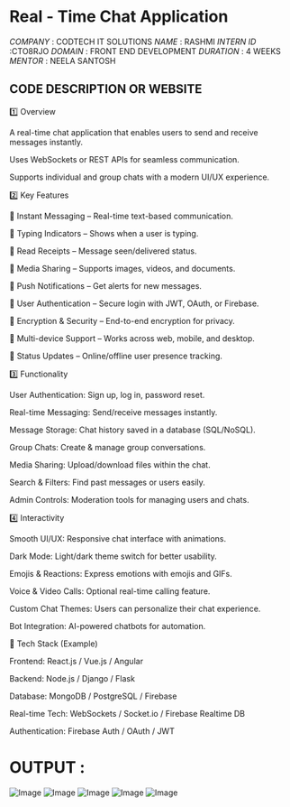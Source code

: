# Real - Time Chat Application
*COMPANY* : CODTECH IT SOLUTIONS 
*NAME* : RASHMI
*INTERN ID* :CTO8RJO
*DOMAIN* : FRONT END DEVELOPMENT
*DURATION* : 4 WEEKS
*MENTOR* : NEELA SANTOSH

## CODE DESCRIPTION OR WEBSITE

1️⃣ Overview

A real-time chat application that enables users to send and receive messages instantly.

Uses WebSockets or REST APIs for seamless communication.

Supports individual and group chats with a modern UI/UX experience.


2️⃣ Key Features

🔹 Instant Messaging – Real-time text-based communication.

🔹 Typing Indicators – Shows when a user is typing.

🔹 Read Receipts – Message seen/delivered status.

🔹 Media Sharing – Supports images, videos, and documents.

🔹 Push Notifications – Get alerts for new messages.

🔹 User Authentication – Secure login with JWT, OAuth, or Firebase.

🔹 Encryption & Security – End-to-end encryption for privacy.

🔹 Multi-device Support – Works across web, mobile, and desktop.

🔹 Status Updates – Online/offline user presence tracking.


3️⃣ Functionality

User Authentication: Sign up, log in, password reset.

Real-time Messaging: Send/receive messages instantly.

Message Storage: Chat history saved in a database (SQL/NoSQL).

Group Chats: Create & manage group conversations.

Media Sharing: Upload/download files within the chat.

Search & Filters: Find past messages or users easily.

Admin Controls: Moderation tools for managing users and chats.


4️⃣ Interactivity

Smooth UI/UX: Responsive chat interface with animations.

Dark Mode: Light/dark theme switch for better usability.

Emojis & Reactions: Express emotions with emojis and GIFs.

Voice & Video Calls: Optional real-time calling feature.

Custom Chat Themes: Users can personalize their chat experience.

Bot Integration: AI-powered chatbots for automation.


🚀 Tech Stack (Example)

Frontend: React.js / Vue.js / Angular

Backend: Node.js / Django / Flask

Database: MongoDB / PostgreSQL / Firebase

Real-time Tech: WebSockets / Socket.io / Firebase Realtime DB

Authentication: Firebase Auth / OAuth / JWT


# OUTPUT :


![Image](https://github.com/user-attachments/assets/a74409ea-b9b8-4df8-9118-e09e68384f0d)
![Image](https://github.com/user-attachments/assets/8d611bd6-4360-4829-b813-e622309c1f84)
![Image](https://github.com/user-attachments/assets/2adfee80-ba78-4dec-a84c-ce320e7f983a)
![Image](https://github.com/user-attachments/assets/d629c973-bcdb-4396-a166-8b7d6f6bd836)
![Image](https://github.com/user-attachments/assets/3c91b639-fd3d-4795-a273-69c0421f1293)



